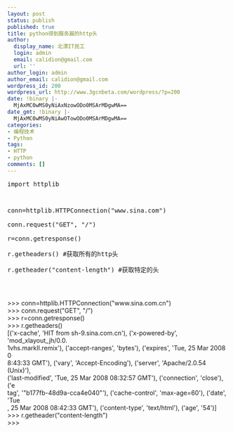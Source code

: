 ```yaml
---
layout: post
status: publish
published: true
title: python得到服务器的http头
author:
  display_name: 北漂IT民工
  login: admin
  email: calidion@gmail.com
  url: ''
author_login: admin
author_email: calidion@gmail.com
wordpress_id: 200
wordpress_url: http://www.3gcnbeta.com/wordpress/?p=200
date: !binary |-
  MjAxMC0wMS0yNiAxNzowODo0MSArMDgwMA==
date_gmt: !binary |-
  MjAxMC0wMS0yNiAwOTowODo0MSArMDgwMA==
categories:
- 编程技术
- Python
tags:
- HTTP
- python
comments: []
---
```

<pre name="code" class="py">
import httplib</p>
<p>conn=httplib.HTTPConnection("www.sina.com")<br />
conn.request("GET", "/")<br />
r=conn.getresponse()<br />
r.getheaders() #获取所有的http头<br />
r.getheader("content-length") #获取特定的头</p>
<p></pre></p>
<p>>>> conn=httplib.HTTPConnection("www.sina.com.cn")<br />
>>> conn.request("GET", "/")<br />
>>> r=conn.getresponse()<br />
>>> r.getheaders()<br />
[('x-cache', 'HIT from sh-9.sina.com.cn'), ('x-powered-by', 'mod_xlayout_jh/0.0.<br />
1vhs.markII.remix'), ('accept-ranges', 'bytes'), ('expires', 'Tue, 25 Mar 2008 0<br />
8:43:33 GMT'), ('vary', 'Accept-Encoding'), ('server', 'Apache/2.0.54 (Unix)'),<br />
('last-modified', 'Tue, 25 Mar 2008 08:32:57 GMT'), ('connection', 'close'), ('e<br />
tag', '"b177fb-48d9a-cca4e040"'), ('cache-control', 'max-age=60'), ('date', 'Tue<br />
, 25 Mar 2008 08:42:33 GMT'), ('content-type', 'text/html'), ('age', '54')]<br />
>>> r.getheader("content-length")<br />
>>></p>

